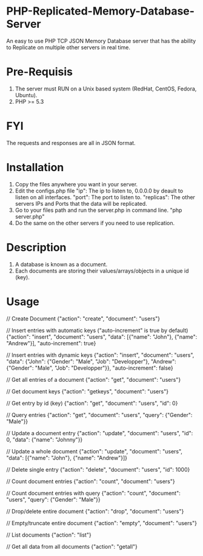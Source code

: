 # PHP-Replicated-Memory-Database-Server
An easy to use PHP TCP JSON Memory Database server that has the ability to Replicate on multiple other servers in real time.

# Pre-Requisis
1) The server must RUN on a Unix based system (RedHat, CentOS, Fedora, Ubuntu).
2) PHP >= 5.3

# FYI
  The requests and responses are all in JSON format.

# Installation
1) Copy the files anywhere you want in your server.
2) Edit the configs.php file
  "ip": The ip to listen to, 0.0.0.0 by deault to listen on all interfaces.
  "port": The port to listen to.
  "replicas": The other servers IPs and Ports that the data will be replicated.
3) Go to your files path and run the server.php in command line.
  "php server.php"
4) Do the same on the other servers if you need to use replication.

# Description
  1) A database is known as a document.
  2) Each documents are storing their values/arrays/objects in a unique id (key). 

# Usage
  // Create Document
    {"action": "create", "document": "users"}

  // Insert entries with automatic keys ("auto-increment" is true by default)
    {"action": "insert", "document": "users", "data": [{"name": "John"}, {"name": "Andrew"}], "auto-increment": true}

  // Insert entries with dynamic keys
    {"action": "insert", "document": "users", "data": {"John": {"Gender": "Male", "Job": "Developper"}, "Andrew": {"Gender": "Male", "Job": "Developper"}}, "auto-increment": false}

  // Get all entries of a document
    {"action": "get", "document": "users"}

  // Get document keys
    {"action": "getkeys", "document": "users"}

  // Get entry by id (key)
    {"action": "get", "document": "users", "id": 0}

  // Query entries
    {"action": "get", "document": "users", "query": {"Gender": "Male"}}

  // Update a document entry
    {"action": "update", "document": "users", "id": 0, "data": {"name": "Johnny"}}

  // Update a whole document
    {"action": "update", "document": "users", "data": [{"name": "John"}, {"name": "Andrew"}]}

  // Delete single entry
    {"action": "delete", "document": "users", "id": 1000}

  // Count document entries
    {"action": "count", "document": "users"}

  // Count document entries with query
    {"action": "count", "document": "users", "query": {"Gender": "Male"}}

  // Drop/delete entire document
    {"action": "drop", "document": "users"}

  // Empty/truncate entire document
    {"action": "empty", "document": "users"}

  // List documents
    {"action": "list"}

  // Get all data from all documents
    {"action": "getall"}
